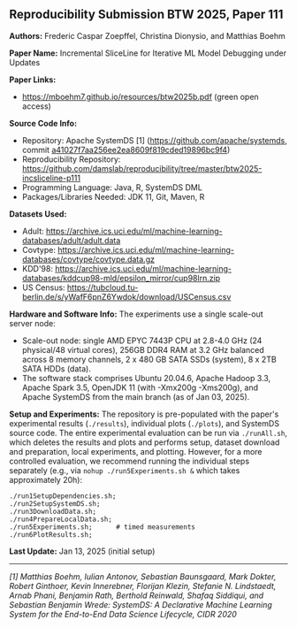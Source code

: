 ## Reproducibility Submission BTW 2025, Paper 111

**Authors:** Frederic Caspar Zoepffel, Christina Dionysio, and Matthias Boehm

**Paper Name:** Incremental SliceLine for Iterative ML Model Debugging under Updates

**Paper Links:**
 * <https://mboehm7.github.io/resources/btw2025b.pdf> (green open access)

**Source Code Info:**
 * Repository: Apache SystemDS [1] (<https://github.com/apache/systemds>, commit [a41027f7aa256ee2ea8609f819cded19896bc9f4](https://github.com/apache/systemds/commit/a41027f7aa256ee2ea8609f819cded19896bc9f4))
 * Reproducibility Repository: <https://github.com/damslab/reproducibility/tree/master/btw2025-incsliceline-p111>
 * Programming Language: Java, R, SystemDS DML
 * Packages/Libraries Needed: JDK 11, Git, Maven, R

**Datasets Used:**
 * Adult: <https://archive.ics.uci.edu/ml/machine-learning-databases/adult/adult.data>
 * Covtype: <https://archive.ics.uci.edu/ml/machine-learning-databases/covtype/covtype.data.gz>
 * KDD'98: <https://archive.ics.uci.edu/ml/machine-learning-databases/kddcup98-mld/epsilon_mirror/cup98lrn.zip>
 * US Census: <https://tubcloud.tu-berlin.de/s/yWafF6pnZ6Ywdok/download/USCensus.csv>

**Hardware and Software Info:** The experiments use a single scale-out server node:
 * Scale-out node: single AMD EPYC 7443P CPU at 2.8-4.0 GHz (24 physical/48 virtual cores), 256GB DDR4 RAM at 3.2 GHz balanced across 8 memory channels, 2 x 480 GB SATA SSDs (system), 8 x 2TB SATA HDDs (data).
 * The software stack comprises Ubuntu 20.04.6, Apache Hadoop 3.3, Apache Spark 3.5, OpenJDK 11 (with -Xmx200g -Xms200g), and Apache SystemDS from the main branch (as of Jan 03, 2025).

**Setup and Experiments:** The repository is pre-populated with the paper's experimental results (`./results`), individual plots (`./plots`), and SystemDS source code. The entire experimental evaluation can be run via `./runAll.sh`, which deletes the results and plots and performs setup, dataset download and preparation, local experiments, and plotting. However, for a more controlled evaluation, we recommend running the individual steps separately (e.g., via `nohup ./run5Experiments.sh &` which takes approximately 20h):

    ./run1SetupDependencies.sh;
    ./run2SetupSystemDS.sh;
    ./run3DownloadData.sh;
    ./run4PrepareLocalData.sh;
    ./run5Experiments.sh;      # timed measurements
    ./run6PlotResults.sh;

**Last Update:** Jan 13, 2025 (initial setup)

----

*[1] Matthias Boehm, Iulian Antonov, Sebastian Baunsgaard, Mark Dokter, Robert Ginthoer, Kevin Innerebner, Florijan Klezin, Stefanie N. Lindstaedt, Arnab Phani, Benjamin Rath, Berthold Reinwald, Shafaq Siddiqui, and Sebastian Benjamin Wrede: SystemDS: A Declarative Machine Learning System for the End-to-End Data Science Lifecycle, CIDR 2020*
